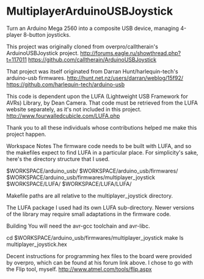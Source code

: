 # MultiplayerArduinoUSBJoystick
Turn an Arduino Mega 2560 into a composite USB device, managing 4-player 8-button joysticks.

This project was originally cloned from overpro/calltherain's ArduinoUSBJoystick project.
http://forums.eagle.ru/showthread.php?t=117011
https://github.com/calltherain/ArduinoUSBJoystick

That project was itself originated from Darran Hunt/harlequin-tech's arduino-usb firmwares.
http://hunt.net.nz/users/darran/weblog/15f92/
https://github.com/harlequin-tech/arduino-usb

This code is dependent upon the LUFA (Lightweight USB Framework for AVRs) Library, by Dean Camera. That code must be retrieved from the LUFA website separately, as it's not included in this project.
http://www.fourwalledcubicle.com/LUFA.php

Thank you to all these individuals whose contributions helped me make this project happen.

Workspace Notes
The firmware code needs to be built with LUFA, and so the makefiles expect to find LUFA in a particular place. For simplicity's sake, here's the directory structure that I used.

$WORKSPACE/arduino_usb/
$WORKSPACE/arduino_usb/firmwares/
$WORKSPACE/arduino_usb/firmwares/multiplayer_joystick
$WORKSPACE/LUFA/
$WORKSPACE/LUFA/LUFA/

Makefile paths are all relative to the multiplayer_joystick directory.

The LUFA package I used had its own LUFA sub-directory. Newer versions of the library may require small adaptations in the firmware code.

Building
You will need the avr-gcc toolchain and avr-libc.

cd $WORKSPACE/arduino_usb/firmwares/multiplayer_joystick
make
ls multiplayer_joystick.hex

Decent instructions for programming hex files to the board were provided by overpro, which can be found at his forum link above. I chose to go with the Flip tool, myself.
http://www.atmel.com/tools/flip.aspx
